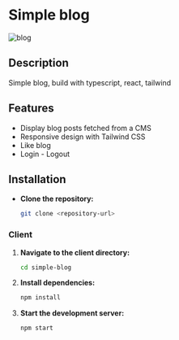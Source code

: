 # Simple blog

![blog](https://github.com/user-attachments/assets/b1dbe122-0a98-4aca-b63b-ee781524c19d)



## Description
Simple blog, build with typescript, react, tailwind

## Features
- Display blog posts fetched from a CMS
- Responsive design with Tailwind CSS
- Like blog
- Login - Logout

## Installation

- **Clone the repository:**
   ```bash
   git clone <repository-url>

### Client


1. **Navigate to the client directory:**
   ```bash
   cd simple-blog

2. **Install dependencies:**
   ```bash
   npm install

3. **Start the development server:**
   ```bash
   npm start
   
